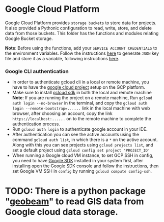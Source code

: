 # Google Cloud Platform

Google Cloud Platform provides `storage buckets` to store data for projects. It also provided a Pythonic configuration to read, write, store, and delete data from those buckets. This folder has the functions and modules relating Google Bucket storage.

__Note__: Before using the functions, add your `SERVICE ACCOUNT CREDENTIALS` to the environment variables. Follow the instructions [here](https://m2msupport.net/m2msupport/generate-service-account-key-in-google-cloud-platform-gcp/) to generate `JSON` key file and store it as a variable, following instructions [here](https://saturncloud.io/blog/how-to-access-data-in-google-cloud-bucket-for-a-python-tensorflow-learning-program/).

### Google CLI authentication
* In order to authenticate gcloud cli in a local or remote machine, you have to have the [google cloud project](https://developers.google.com/workspace/marketplace/create-gcp-project) setup on the GCP platform.
* Make sure to install [gcloud sdk](https://cloud.google.com/sdk/docs/install) in both the local and remote machine
__Note__: If you are running the project on a remote machine, Run `gcloud auth login --no-browser` in the terminal, and copy the `gcloud auth login --remote-bootstrap=......` link in the local machine with web browser, after choosing an account, copy the link `https://localhost:......` on to the remote machine to complete the authentication process.
* Run `gcloud auth login` to authenticate google account in your IDE.
* After authentication you can see the active accounts using the command `gcloud auth list`, in which there is a `*` on the active account. Along with this you can see projects using `gcloud projects list`, and set a default project using `gcloud config set project 'PROJECT_ID'`
* When running a Google cloud VM instance, to set GCP SSH in config, you need to have [Google SDK](https://cloud.google.com/sdk/docs/install) installed in your system first, after installing open the Google SDK console and follow the instructions, then set Google VM SSH in `config` by running `gcloud compute config-ssh`.

# TODO: There is a python package "[geobeam](https://github.com/GoogleCloudPlatform/dataflow-geobeam)" to read GIS data from Google cloud data storage.
